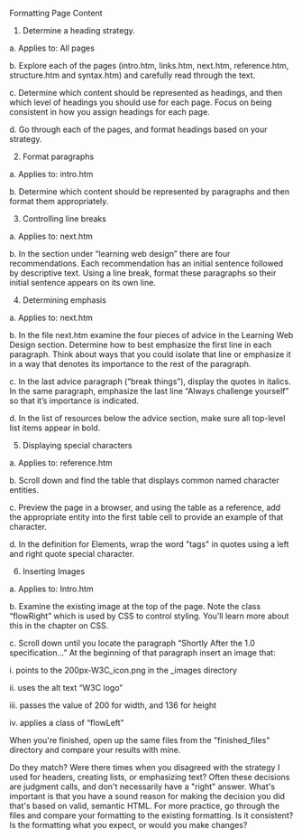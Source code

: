 
Formatting Page Content

1.	Determine a heading strategy.
             
a.	Applies to: All pages
             
b.	Explore each of the pages (intro.htm, links.htm, next.htm, reference.htm, structure.htm and syntax.htm) and carefully read through the text.

c.	Determine which content should be represented as headings, and then which level of headings you should use for each page. 
        Focus on being consistent in how you assign headings for each page.
             
d.	Go through each of the pages, and format headings based on your strategy.



2.	Format paragraphs
             
a.	Applies to: intro.htm
             
b.	Determine which content should be represented by paragraphs and then format them appropriately. 



3.	Controlling line breaks
             
a.	Applies to: next.htm
             
b.	In the section under “learning web design” there are four recommendations. 
        Each recommendation has an initial sentence followed by descriptive text. 
        Using a line break, format these paragraphs so their initial sentence appears on its own line.



4.	Determining emphasis
	     
a.	Applies to: next.htm
	     
b.	In the file next.htm examine the four pieces of advice in the Learning Web Design section. 
        Determine how to best emphasize the first line in each paragraph. 
        Think about ways that you could isolate that line or emphasize it in a way that denotes its importance to the rest of the paragraph.
             
c.	In the last advice paragraph (“break things”), display the quotes in italics. 
        In the same paragraph, emphasize the last line “Always challenge yourself” so that it’s importance is indicated.
	     
d.	In the list of resources below the advice section, make sure all top-level list items appear in bold.
			

5.	Displaying special characters
	     
a.	Applies to: reference.htm
	     
b.	Scroll down and find the table that displays common named character entities.
	     
c.	Preview the page in a browser, and using the table as a reference, 
        add the appropriate entity into the first table cell to provide an example of that character.
	     
d.	In the definition for Elements, wrap the word "tags" in quotes using a left and right quote special character.
			


6.	Inserting Images
	     
a.	Applies to: Intro.htm
	     
b.	Examine the existing image at the top of the page. 
        Note the class “flowRight” which is used by CSS to control styling. 
        You’ll learn more about this in the chapter on CSS.
	     
c.	Scroll down until you locate the paragraph “Shortly After the 1.0 specification…” 
        At the beginning of that paragraph insert an image that:
                  
i.	points to the 200px-W3C_icon.png in the _images directory
                  
ii.	uses the alt text “W3C logo”
		  
iii.	passes the value of 200 for width, and 136 for height
		  
iv.	applies a class of “flowLeft”			
					


When you're finished, open up the same files from the "finished_files" directory and compare your results with mine. 

Do they match? Were there times when you disagreed with the strategy I used for headers, creating lists, or emphasizing text? 
Often these decisions are judgment calls, and don't necessarily have a "right" answer. 
What's important is that you have a sound reason for making the decision you did that's based on valid, semantic HTML. 
For more practice, go through the files and compare your formatting to the existing formatting. Is it consistent? 
Is the formatting what you expect, or would you make changes?



